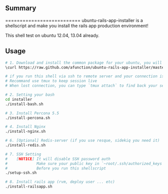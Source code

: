 ## Summary
==========================
ubuntu-rails-app-installer is a shellscript and make you install the rails app production environment!

This shell test on ubuntu 12.04, 13.04 already.

## Usage

```sh
# 1. Download and install the common package for your ubuntu, you will have a ./install folder when the process done.
\curl https://raw.github.com/afunction/ubuntu-rails-app-installer/master/_init.sh | bash

# if you run this shell via ssh to remote server and your connection is unstable
# Recommand use tmux to keep session live
# When lost connection, you can type `tmux attach` to find back your session

# 2. Setting your bash
cd installer
./install-bash.sh

# 3. Install Percona 5.5
./install-percona.sh

# 4. Install Nginx
./install-nginx.sh

# 6. [Optional] Redis-server (if you use resque, sidekiq you need it)
./install-redis.sh

# 7. SSH Setting
#    [NOTICE] It will disable SSH password auth
#             Make sure your public key in `~root/.ssh/authorized_keys`
#             Before you run this shellscript
./setup-ssh.sh

# 8. Install rails app (rvm, deploy user ... etc)
./install-railsapp.sh
```



